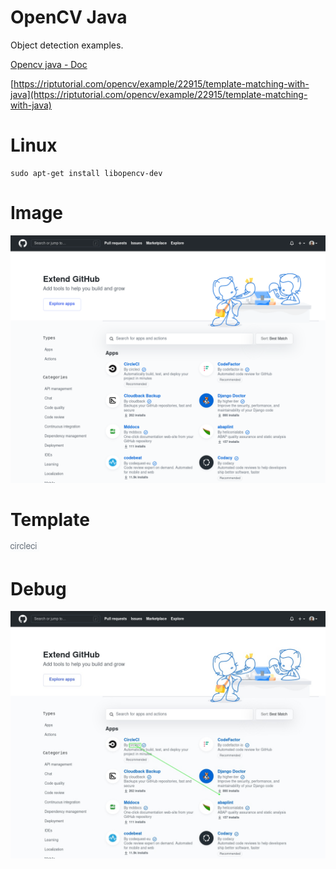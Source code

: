 # OpenCV Java

Object detection examples.

[Opencv java - Doc](https://opencv-java-tutorials.readthedocs.io/en/latest/index.html)

[https://riptutorial.com/opencv/example/22915/template-matching-with-java](https://riptutorial.com/opencv/example/22915/template-matching-with-java)

# Linux
```shell
sudo apt-get install libopencv-dev
```

# Image

![source](./src/main/resources/example.png)

# Template

![template](./src/main/resources/example-0.png)

# Debug

![debug](./src/main/resources/res.jpg)
